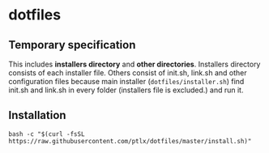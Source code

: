 # dotfiles

## Temporary specification

This includes **installers directory** and **other directories**.
Installers directory consists of each installer file.
Others consist of init.sh, link.sh and other configuration files because
main installer (`dotfiles/installer.sh`) find init.sh and link.sh in every 
folder (installers file is excluded.) and run it.

## Installation

```shell
bash -c "$(curl -fsSL https://raw.githubusercontent.com/ptlx/dotfiles/master/install.sh)"
```

